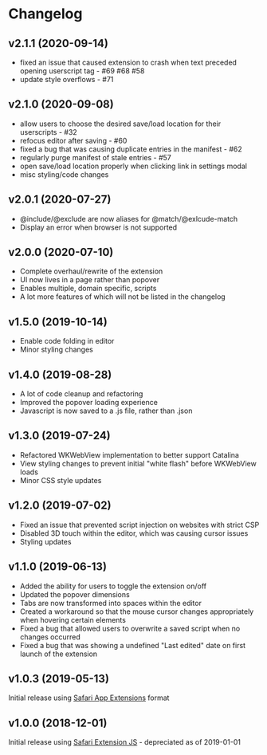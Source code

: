 # Changelog

## v2.1.1 (2020-09-14)
- fixed an issue that caused extension to crash when text preceded opening userscript tag - #69 #68 #58
- update style overflows - #71

## v2.1.0 (2020-09-08)
- allow users to choose the desired save/load location for their userscripts - #32
- refocus editor after saving - #60
- fixed a bug that was causing duplicate entries in the manifest - #62
- regularly purge manifest of stale entries - #57
- open save/load location properly when clicking link in settings modal
- misc styling/code changes

## v2.0.1 (2020-07-27)
- @include/@exclude are now aliases for @match/@exlcude-match
- Display an error when browser is not supported

## v2.0.0 (2020-07-10)
- Complete overhaul/rewrite of the extension
- UI now lives in a page rather than popover
- Enables multiple, domain specific, scripts
- A lot more features of which will not be listed in the changelog

## v1.5.0 (2019-10-14)
- Enable code folding in editor
- Minor styling changes

## v1.4.0 (2019-08-28)
- A lot of code cleanup and refactoring
- Improved the popover loading experience
- Javascript is now saved to a .js file, rather than .json

## v1.3.0 (2019-07-24)
- Refactored WKWebView implementation to better support Catalina
- View styling changes to prevent initial "white flash" before WKWebView loads
- Minor CSS style updates

## v1.2.0 (2019-07-02)
- Fixed an issue that prevented script injection on websites with strict CSP
- Disabled 3D touch within the editor, which was causing cursor issues
- Styling updates

## v1.1.0 (2019-06-13)
- Added the ability for users to toggle the extension on/off
- Updated the popover dimensions
- Tabs are now transformed into spaces within the editor
- Created a workaround so that the mouse cursor changes appropriately when hovering certain elements
- Fixed a bug that allowed users to overwrite a saved script when no changes occurred
- Fixed a bug that was showing a undefined "Last edited" date on first launch of the extension

## v1.0.3 (2019-05-13)

Initial release using [Safari App Extensions](https://developer.apple.com/documentation/safariservices/safari_app_extensions) format

## v1.0.0 (2018-12-01)

Initial release using [Safari Extension JS](https://developer.apple.com/documentation/safariextensions) - depreciated as of 2019-01-01
